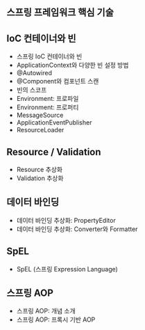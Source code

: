 ## 스프링 프레임워크 핵심 기술

## IoC 컨테이너와 빈

- 스프링 IoC 컨테이너와 빈
- ApplicationContext와 다양한 빈 설정 방법
- @Autowired
- @Component와 컴포넌트 스캔
- 빈의 스코프
- Environment: 프로파일
- Environment: 프로퍼티
- MessageSource
- ApplicationEventPublisher
- ResourceLoader

## Resource / Validation

- Resource 추상화
- Validation 추상화

## 데이터 바인딩

- 데이터 바인딩 추상화: PropertyEditor
- 데이터 바인딩 추상화: Converter와 Formatter

## SpEL

- SpEL (스프링 Expression Language)

## 스프링 AOP

- 스프링 AOP: 개념 소개
- 스프링 AOP: 프록시 기반 AOP
